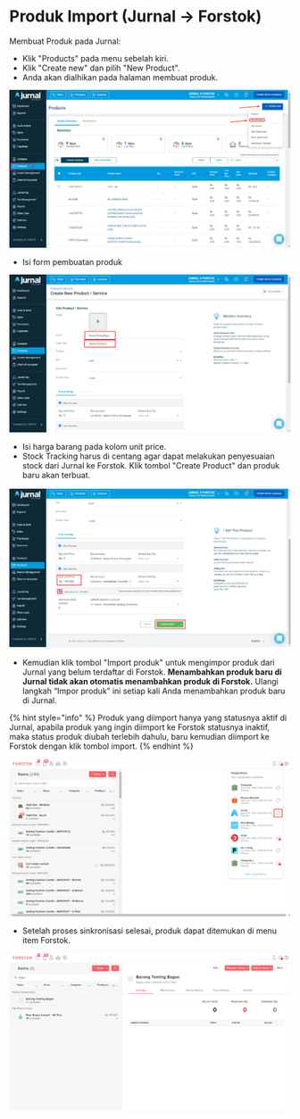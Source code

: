 # Produk Import (Jurnal → Forstok)

Membuat Produk pada Jurnal:

* Klik "Products" pada menu sebelah kiri.
* Klik "Create new" dan pilih "New Product".
* Anda akan dialhikan pada halaman membuat produk.

![](../../../.gitbook/assets/image-20201229-045016.png)

* Isi form pembuatan produk

![](../../../.gitbook/assets/image-20201229-045159.png)

* Isi harga barang pada kolom unit price.
* Stock Tracking harus di centang agar dapat melakukan penyesuaian stock dari Jurnal ke Forstok. Klik  tombol "Create Product" dan produk baru akan terbuat.

![](<../../../.gitbook/assets/image (430).png>)

* Kemudian klik tombol "Import produk" untuk mengimpor produk dari Jurnal yang belum terdaftar di Forstok. **Menambahkan produk baru di Jurnal tidak akan otomatis menambahkan produk di Forstok.** Ulangi langkah “Impor produk” ini setiap kali Anda menambahkan produk baru di Jurnal.

{% hint style="info" %}
Produk yang diimport hanya yang statusnya aktif di Jurnal, apabila produk yang ingin diimport ke Forstok statusnya inaktif, maka status produk diubah terlebih dahulu, baru kemudian diimport ke Forstok dengan klik tombol import.
{% endhint %}

![](../../../.gitbook/assets/image-20201229-045816.png)

* Setelah proses sinkronisasi selesai, produk dapat ditemukan di menu item Forstok.

![](../../../.gitbook/assets/image-20201229-050119.png)
